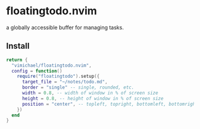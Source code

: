 # floatingtodo.nvim

a globally accessible buffer for managing tasks.

## Install

```lua
return {
  "vimichael/floatingtodo.nvim",
  config = function()
    require("floatingtodo").setup({
      target_file = "~/notes/todo.md",
      border = "single" -- single, rounded, etc.
      width = 0.8, -- width of window in % of screen size
      height = 0.8, -- height of window in % of screen size
      position = "center", -- topleft, topright, bottomleft, bottomright
    })
  end
}
```
